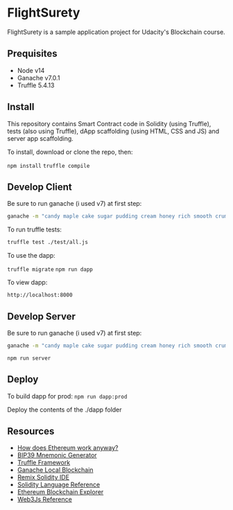 # FlightSurety

FlightSurety is a sample application project for Udacity's Blockchain course.

## Prequisites

- Node v14
- Ganache v7.0.1
- Truffle 5.4.13

## Install


This repository contains Smart Contract code in Solidity (using Truffle), tests (also using Truffle), dApp scaffolding (using HTML, CSS and JS) and server app scaffolding.

To install, download or clone the repo, then:

`npm install`
`truffle compile`

## Develop Client

Be sure to run ganache (i used v7) at first step:
```sh
ganache -m "candy maple cake sugar pudding cream honey rich smooth crumble sweet treat" -a 100
```

To run truffle tests:

```sh
truffle test ./test/all.js
```

To use the dapp:

`truffle migrate`
`npm run dapp`

To view dapp:

`http://localhost:8000`

## Develop Server

Be sure to run ganache (i used v7) at first step:
```sh
ganache -m "candy maple cake sugar pudding cream honey rich smooth crumble sweet treat" -a 100
```

`npm run server`

## Deploy

To build dapp for prod:
`npm run dapp:prod`

Deploy the contents of the ./dapp folder


## Resources

* [How does Ethereum work anyway?](https://medium.com/@preethikasireddy/how-does-ethereum-work-anyway-22d1df506369)
* [BIP39 Mnemonic Generator](https://iancoleman.io/bip39/)
* [Truffle Framework](http://truffleframework.com/)
* [Ganache Local Blockchain](http://truffleframework.com/ganache/)
* [Remix Solidity IDE](https://remix.ethereum.org/)
* [Solidity Language Reference](http://solidity.readthedocs.io/en/v0.4.24/)
* [Ethereum Blockchain Explorer](https://etherscan.io/)
* [Web3Js Reference](https://github.com/ethereum/wiki/wiki/JavaScript-API)
